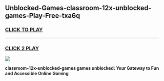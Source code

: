 
## Unblocked-Games-classroom-12x-unblocked-games-Play-Free-txa6q
<h3>
<a href="https://premium76.site?title=classroom-12x-unblocked-games&ref=23A">CLICK TO PLAY</a></h3>
<hr>

<h3>
<a href="https://premium76.site?title=classroom-12x-unblocked-games&ref=23A">CLICK 2 PLAY</a>
  
</h3>

<a href="https://premium76.site?title=classroom-12x-unblocked-games&ref=23A"><img src="https://clearcache.store/games.png"></a>


**classroom-12x-unblocked-games games unblocked: Your Gateway to Fun and Accessible Online Gaming**
